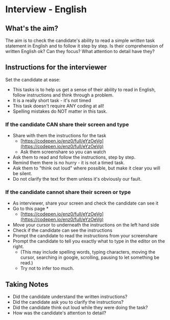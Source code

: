 # Interview - English

## What's the aim?

The aim is to check the candidate's ability to read a simple _written_ task statement in English and to follow it step by step. Is their comprehension of written English ok? Can they focus? What attention to detail have they?

## Instructions for the interviewer

Set the candidate at ease:

* This tasks is to help us get a sense of their ability to read in English, follow instructions and think through a problem.&#x20;
* It is a really short task - it's not timed
* This task doesn't require ANY coding at all!
* Spelling mistakes do NOT matter in this task.&#x20;

### If the candidate CAN share their screen and type

* Share with them the instructions for the task
  * [https://codepen.io/enz0/full/eYzOeVg](https://codepen.io/enz0/full/eYzOeVg)
  * Ask them screenshare so you can watch&#x20;
* Ask them to read and follow the instructions, step by step.
* Remind them there is no hurry - it is not a timed task.
* Ask them to "think out loud" where possible, but make it clear you will be silent.
* Do not clarify the text for them unless it's obviously our fault.

### If the candidate cannot share their screen or type

* As interviewer, share your screen and check the candidate can see it
* Go to this page&#x20;
  *
    * [https://codepen.io/enz0/full/eYzOeVg](https://codepen.io/enz0/full/eYzOeVg)
* Move your cursor to underneath the instructions on the left hand side
* Check if the candidate can see the instructions
* Prompt the candidate to read the instructions from your screenshare
* Prompt the candidate to tell you exactly what to type in the editor on the right.
  * (This may include spelling words, typing characters, moving the cursor, searching in google, scrolling, pausing to let something be read.)
  * Try not to infer too much.

## Taking Notes

* Did the candidate understand the written instructions?
* Did the candidate ask you to clarify the instructions?&#x20;
* Did the candidate think out loud while they were doing the task?&#x20;
* How was the candidate's attention to detail?

